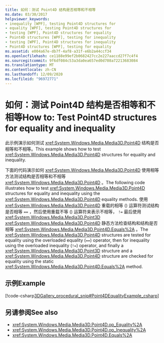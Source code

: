 ```yaml
---
title: 如何：测试 Point4D 结构是否相等和不相等
ms.date: 03/30/2017
helpviewer_keywords:
- inequality [WPF], testing Point4D structures for
- equality [WPF], testing Point4D structures for
- testing [WPF], Point4D structures for equality
- Point4D structures [WPF], testing for inequality
- testing [WPF], Point4D structures for inequality
- Point4D structures [WPF], testing for equality
ms.assetid: e004a67e-db7f-4af8-a31f-e6b2a44ccf34
ms.openlocfilehash: ce1188e99ef2b0682427cc2e227aaccd27f7c4f4
ms.sourcegitcommit: 9f6df084c53a3da0ea657ed0d708a72213683084
ms.translationtype: MT
ms.contentlocale: zh-CN
ms.lasthandoff: 12/09/2020
ms.locfileid: "96972771"
---
```

# <a name="how-to-test-point4d-structures-for-equality-and-inequality"></a><span data-ttu-id="060cf-102">如何：测试 Point4D 结构是否相等和不相等</span><span class="sxs-lookup"><span data-stu-id="060cf-102">How to: Test Point4D structures for equality and inequality</span></span>
<span data-ttu-id="060cf-103">此示例演示如何测试 <xref:System.Windows.Media.Media3D.Point4D> 结构是否相等和不相等。</span><span class="sxs-lookup"><span data-stu-id="060cf-103">This example shows how to test <xref:System.Windows.Media.Media3D.Point4D> structures for equality and inequality.</span></span>  
  
 <span data-ttu-id="060cf-104">下面的代码演示如何 <xref:System.Windows.Media.Media3D.Point4D> 使用相等方法测试结构是否相等和不相等 <xref:System.Windows.Media.Media3D.Point4D> 。</span><span class="sxs-lookup"><span data-stu-id="060cf-104">The following code illustrates how to test <xref:System.Windows.Media.Media3D.Point4D> structures for equality and inequality using the <xref:System.Windows.Media.Media3D.Point4D> equality methods.</span></span>  <span data-ttu-id="060cf-105">使用 <xref:System.Windows.Media.Media3D.Point4D> 重载的相等 () 运算符测试结构是否相等 `==` ，然后使用重载不等 () 运算符来表示不相等， `!=` 最后使用 <xref:System.Windows.Media.Media3D.Point3D> <xref:System.Windows.Media.Media3D.Point4D> 静态方法检查结构和结构是否相等 <xref:System.Windows.Media.Media3D.Point4D.Equals%2A> 。</span><span class="sxs-lookup"><span data-stu-id="060cf-105">The <xref:System.Windows.Media.Media3D.Point4D> structures are tested for equality using the overloaded equality (`==`) operator, then for inequality using the overloaded inequality (`!=`) operator, and finally a <xref:System.Windows.Media.Media3D.Point3D> structure and a <xref:System.Windows.Media.Media3D.Point4D> structure are checked for equality using the static <xref:System.Windows.Media.Media3D.Point4D.Equals%2A> method.</span></span>  
  
## <a name="example"></a><span data-ttu-id="060cf-106">示例</span><span class="sxs-lookup"><span data-stu-id="060cf-106">Example</span></span>  
 [!code-csharp[3DGallery_procedural_snip#Point4DEqualityExample_csharp](~/samples/snippets/csharp/VS_Snippets_Wpf/3DGallery_procedural_snip/CSharp/Misc3DOperationsExample.cs#point4dequalityexample_csharp)]  
  
## <a name="see-also"></a><span data-ttu-id="060cf-107">另请参阅</span><span class="sxs-lookup"><span data-stu-id="060cf-107">See also</span></span>

- <xref:System.Windows.Media.Media3D.Point4D.op_Equality%2A>
- <xref:System.Windows.Media.Media3D.Point4D.op_Inequality%2A>
- <xref:System.Windows.Media.Media3D.Point4D.Equals%2A>
